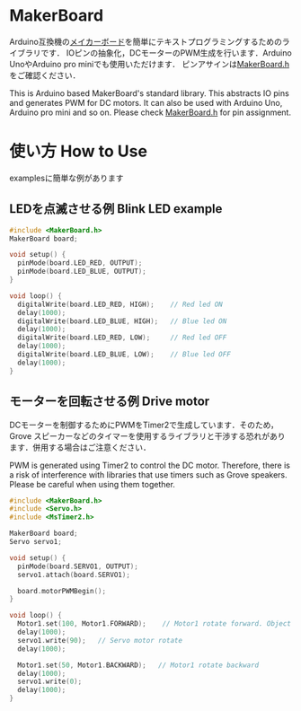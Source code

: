 # MakerBoard
Arduino互換機の[メイカーボード](https://prtimes.jp/main/html/rd/p/000000230.000015618.html)を簡単にテキストプログラミングするためのライブラリです．
IOピンの抽象化，DCモーターのPWM生成を行います．Arduino UnoやArduino pro miniでも使用いただけます．
ピンアサインは[MakerBoard.h](https://github.com/YUKAI/MakerBoard/edit/main/src/MakerBoard.h)をご確認ください．

This is Arduino based MakerBoard's standard library.
This abstracts IO pins and generates PWM for DC motors.
It can also be used with Arduino Uno, Arduino pro mini and so on. 
Please check [MakerBoard.h](https://github.com/YUKAI/MakerBoard/edit/main/src/MakerBoard.h) for pin assignment.

# 使い方 How to Use
examplesに簡単な例があります

## LEDを点滅させる例 Blink LED example
```cpp
#include <MakerBoard.h>
MakerBoard board;

void setup() {
  pinMode(board.LED_RED, OUTPUT);
  pinMode(board.LED_BLUE, OUTPUT);
}

void loop() {
  digitalWrite(board.LED_RED, HIGH);    // Red led ON 
  delay(1000);
  digitalWrite(board.LED_BLUE, HIGH);   // Blue led ON 
  delay(1000);
  digitalWrite(board.LED_RED, LOW);     // Red led OFF 
  delay(1000);
  digitalWrite(board.LED_BLUE, LOW);    // Blue led OFF
  delay(1000);
}

```

## モーターを回転させる例 Drive motor
DCモーターを制御するためにPWMをTimer2で生成しています．そのため，Grove スピーカーなどのタイマーを使用するライブラリと干渉する恐れがあります．併用する場合はご注意ください．

PWM is generated using Timer2 to control the DC motor. Therefore, there is a risk of interference with libraries that use timers such as Grove speakers. Please be careful when using them together.
```cpp
#include <MakerBoard.h>
#include <Servo.h>
#include <MsTimer2.h>

MakerBoard board;
Servo servo1;

void setup() {
  pinMode(board.SERVO1, OUTPUT);
  servo1.attach(board.SERVO1);

  board.motorPWMBegin();
}

void loop() {
  Motor1.set(100, Motor1.FORWARD);    // Motor1 rotate forward. Object motor1 was included from MakerBoard.h
  delay(1000);
  servo1.write(90);   // Servo motor rotate
  delay(1000);

  Motor1.set(50, Motor1.BACKWARD);   // Motor1 rotate backward 
  delay(1000);
  servo1.write(0);
  delay(1000);
}

```
